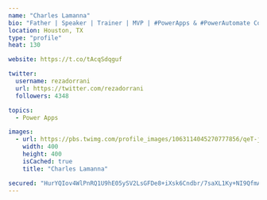 ```yaml
---
name: "Charles Lamanna"
bio: "Father | Speaker | Trainer | MVP | #PowerApps & #PowerAutomate Community Super User | YouTuber Right-pointing triangle http://youtube.com/c/rezadorrani | Learn - Share - Clockwise rightwards and leftwards open circle arrows"
location: Houston, TX
type: "profile"
heat: 130

website: https://t.co/tAcqSdqguf

twitter:
  username: rezadorrani
  url: https://twitter.com/rezadorrani
  followers: 4348

topics:
  - Power Apps

images:
  - url: https://pbs.twimg.com/profile_images/1063114045270777856/qeT-jpWr_400x400.jpg
    width: 400
    height: 400
    isCached: true
    title: "Charles Lamanna"

secured: "HurYQIov4WlPnRQ1U9hE05ySV2LsGFDe8+iXsk6Cndbr/7saXL1Ky+NI9QfmAZp+X3cnONL/X6LCfp/1qSIUNTswObnGLPjA7gMpLdZhS/ocU+UkU0VjOXj86ii4zZzDV5JJyNjdfQI6PWqlZ8s7EZIaYN+HSXXYrAabP254n0S/nnusRTzLH5Ge0hq8BWWyeDlLryjllDOOL087gVfwQoMdt3sDAcE3NsGDS0ymiy37yKVdPPqsGc5hucU2uxhxmjeP7eqZj1NcaOT3UnK4NEUMb4ZzvzmXpGbN3qsUofifxgXAH/xt7dAZCP9W2Blsv3m/uSUX8VnZkEaPjVHPuMljRLIxVLxequv1B4YFs4xOgSz+WljD++YqCLfI7fe4tpQR9YQRvxWPp1IjG/evS48K/uAslYH3vtf0d6F1Cus=;nzu8pcNezqFf5fOS2UdtpQ=="
---
```


